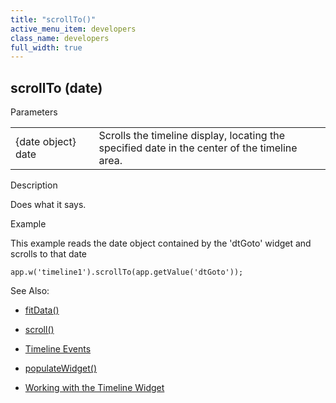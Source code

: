 ```yaml
---
title: "scrollTo()"
active_menu_item: developers
class_name: developers
full_width: true
---
```



## scrollTo (date)

Parameters

<table>
<tr>
<td width="166">
{date object} date

</td>
<td width="1">
</td>
<td width="740">
Scrolls the timeline display, locating the specified date in the center of the timeline area.

</td>
</tr>
</table>

Description

Does what it says.

Example

This example reads the date object contained by the 'dtGoto' widget and scrolls to that date

    app.w('timeline1').scrollTo(app.getValue('dtGoto'));
   

See Also:

 - [fitData()](fitdata)

 - [scroll()](scroll)

 - [Timeline Events](eventstimeline)

 - [populateWidget()](../../widget-data-state-manipulation/populatewidget()/index)

 - [Working with the Timeline Widget](../../../../product-guide/advanced-important-widgets/working-with-the-timeline-widget/index)

